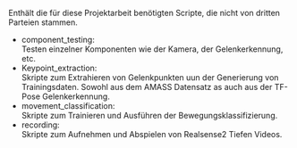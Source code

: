 Enthält die für diese Projektarbeit benötigten Scripte, die nicht von dritten Parteien stammen.
<ul>
<li>component_testing:<br>
Testen einzelner Komponenten wie der Kamera, der Gelenkerkennung, etc.</li>
<li>Keypoint_extraction:<br>
Skripte zum Extrahieren von Gelenkpunkten uun der Generierung von Trainingsdaten. Sowohl aus dem AMASS Datensatz as auch aus der TF-Pose Gelenkerkennung.</li>
<li>movement_classification:<br>
Skripte zum Trainieren und Ausführen der Bewegungsklassifizierung.
</li>
<li>recording:<br>
Skripte zum Aufnehmen und Abspielen von Realsense2 Tiefen Videos.
</li>
</ul>